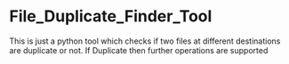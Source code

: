 # File_Duplicate_Finder_Tool
This is just a python tool which checks if two files at different destinations are duplicate or not. If Duplicate then further operations are supported
